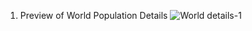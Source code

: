 1. Preview of World Population Details 
![World details-1](https://github.com/Diwakar-debug/PowerBI/assets/68577575/2ffa13ea-6718-462b-ae18-e91d501e50db)
